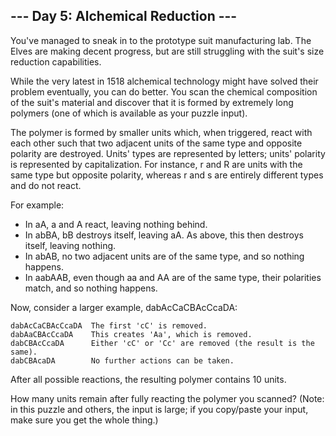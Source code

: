 ## --- Day 5: Alchemical Reduction ---

You've managed to sneak in to the prototype suit manufacturing lab. The Elves are making decent progress, but are still struggling with the suit's size reduction capabilities.

While the very latest in 1518 alchemical technology might have solved their problem eventually, you can do better. You scan the chemical composition of the suit's material and discover that it is formed by extremely long polymers (one of which is available as your puzzle input).

The polymer is formed by smaller units which, when triggered, react with each other such that two adjacent units of the same type and opposite polarity are destroyed. Units' types are represented by letters; units' polarity is represented by capitalization. For instance, r and R are units with the same type but opposite polarity, whereas r and s are entirely different types and do not react.

For example:

 * In aA, a and A react, leaving nothing behind.
 * In abBA, bB destroys itself, leaving aA. As above, this then destroys itself, leaving nothing.
 * In abAB, no two adjacent units are of the same type, and so nothing happens.
 * In aabAAB, even though aa and AA are of the same type, their polarities match, and so nothing happens.

Now, consider a larger example, dabAcCaCBAcCcaDA:

```
dabAcCaCBAcCcaDA  The first 'cC' is removed.
dabAaCBAcCcaDA    This creates 'Aa', which is removed.
dabCBAcCcaDA      Either 'cC' or 'Cc' are removed (the result is the same).
dabCBAcaDA        No further actions can be taken.
```

After all possible reactions, the resulting polymer contains 10 units.

How many units remain after fully reacting the polymer you scanned? (Note: in this puzzle and others, the input is large; if you copy/paste your input, make sure you get the whole thing.)
